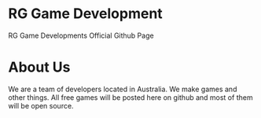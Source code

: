 # RG Game Development
 RG Game Developments Official Github Page
# About Us
We are a team of developers located in Australia. We make games and other things. All free games will be posted here on github and most of them will be open source. 
